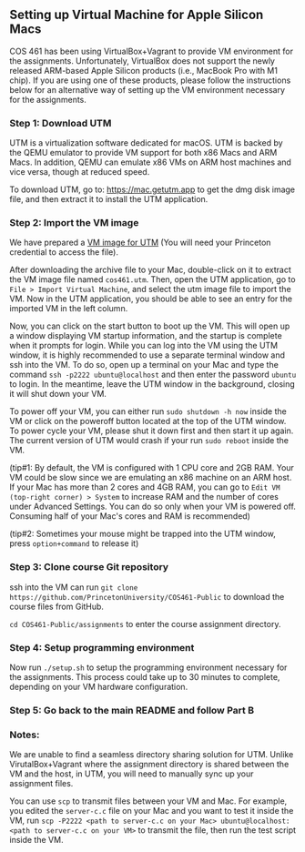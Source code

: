 
## Setting up Virtual Machine for Apple Silicon Macs

COS 461 has been using VirtualBox+Vagrant to provide VM environment for the 
assignments. Unfortunately, VirtualBox does not support the newly released 
ARM-based Apple Silicon products (i.e., MacBook Pro with M1 chip). If you 
are using one of these products, please follow the instructions below for an 
alternative way of setting up the VM environment necessary for the assignments.

### Step 1: Download UTM

UTM is a virtualization software dedicated for macOS. UTM is backed by the 
QEMU emulator to provide VM support for both x86 Macs and ARM Macs. In 
addition, QEMU can emulate x86 VMs on ARM host machines and vice versa, 
though at reduced speed.

To download UTM, go to: https://mac.getutm.app to get the dmg disk image 
file, and then extract it to install the UTM application.

### Step 2: Import the VM image

We have prepared a [VM image for UTM](https://drive.google.com/file/d/17t-du78P7SNDzF3Br3Y9tquHhGptZSUG/view?usp=sharing) 
(You will need your Princeton credential to access the file).

After downloading the archive file to your Mac, double-click on it to extract 
the VM image file named `cos461.utm`. Then, open the UTM application, go to 
`File > Import Virtual Machine`, and select the utm image file to import the 
VM. Now in the UTM application, you should be able to see an entry for the 
imported VM in the left column. 

Now, you can click on the start button to boot up the VM. This will open up a 
window displaying VM startup information, and the startup is complete when it 
prompts for login. While you can log into the VM using the UTM window, it is 
highly recommended to use a separate terminal window and ssh into the VM. To 
do so, open up a terminal on your Mac and type the command 
`ssh -p2222 ubuntu@localhost` and then enter the password `ubuntu` to login. 
In the meantime, leave the UTM window in the background, closing it will shut 
down your VM.

To power off your VM, you can either run `sudo shutdown -h now` inside the VM 
or click on the poweroff button located at the top of the UTM window. To power 
cycle your VM, please shut it down first and then start it up again. The 
current version of UTM would crash if your run `sudo reboot` inside the VM.

(tip#1: By default, the VM is configured with 1 CPU core and 2GB RAM. Your VM 
could be slow since we are emulating an x86 machine on an ARM host. If your 
Mac has more than 2 cores and 4GB RAM, you can go to 
`Edit VM (top-right corner) > System` to increase RAM and the number of cores 
under Advanced Settings. You can do so only when your VM is powered off. 
Consuming half of your Mac's cores and RAM is recommended)

(tip#2: Sometimes your mouse might be trapped into the UTM window, press 
`option+command` to release it)

### Step 3: Clone course Git repository

ssh into the VM can run `git clone https://github.com/PrincetonUniversity/COS461-Public` 
to download the course files from GitHub.

`cd COS461-Public/assignments` to enter the course assignment directory.

### Step 4: Setup programming environment

Now run `./setup.sh` to setup the programming environment necessary for the 
assignments. This process could take up to 30 minutes to complete, depending 
on your VM hardware configuration. 

### Step 5: Go back to the main README and follow Part B

### Notes:

We are unable to find a seamless directory sharing solution for UTM. Unlike 
VirutalBox+Vagrant where the assignment directory is shared between the VM and 
the host, in UTM, you will need to manually sync up your assignment files. 

You can use `scp` to transmit files between your VM and Mac. For example, you 
edited the `server-c.c` file on your Mac and you want to test it inside the VM, 
run `scp -P2222 <path to server-c.c on your Mac> ubuntu@localhost:<path to server-c.c on your VM>` 
to transmit the file, then run the test script inside the VM.
